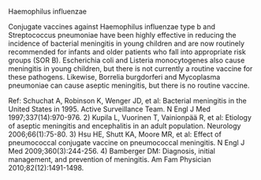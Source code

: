 Haemophilus influenzae

Conjugate vaccines against Haemophilus influenzae type b and Streptococcus pneumoniae have been highly effective in reducing the incidence of bacterial meningitis in young children and are now routinely recommended for infants and older patients who fall into appropriate risk groups (SOR B). Escherichia coli and Listeria monocytogenes also cause meningitis in young children, but there is not currently a routine vaccine for these pathogens. Likewise, Borrelia burgdorferi and Mycoplasma pneumoniae can cause aseptic meningitis, but there is no routine vaccine.

Ref:  Schuchat A, Robinson K, Wenger JD, et al: Bacterial meningitis in the United States in 1995. Active Surveillance Team. N Engl J Med 1997;337(14):970-976. 2) Kupila L, Vuorinen T, Vainionpää R, et al: Etiology of aseptic meningitis and encephalitis in an adult population. Neurology 2006;66(1):75-80. 3) Hsu HE, Shutt KA, Moore MR, et al: Effect of pneumococcal conjugate vaccine on pneumococcal meningitis. N Engl J Med 2009;360(3):244-256. 4) Bamberger DM: Diagnosis, initial management, and prevention of meningitis. Am Fam Physician 2010;82(12):1491-1498.